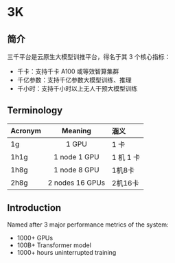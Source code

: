 # 3K

## 简介

三千平台是云原生大模型训推平台，得名于其 3 个核心指标：
* 千卡：支持千卡 A100 或等效智算集群
* 千亿参数：支持千亿参数大模型训练、推理
* 千小时：支持千小时以上无人干预大模型训练

## Terminology

| Acronym  |      Meaning  |  涵义 |
|----------|:-------------:|:------|
| 1g   | 1 GPU           | 1 卡 |
| 1h1g | 1 node 1 GPU    | 1 机 1 卡 |
| 1h8g | 1 node 8 GPU    | 1机8卡  |
| 2h8g | 2 nodes 16 GPUs | 2机16卡 |

## Introduction

Named after 3 major performance metrics of the system:
* 1000+ GPUs
* 100B+ Transformer model
* 1000+ hours uninterrupted training
